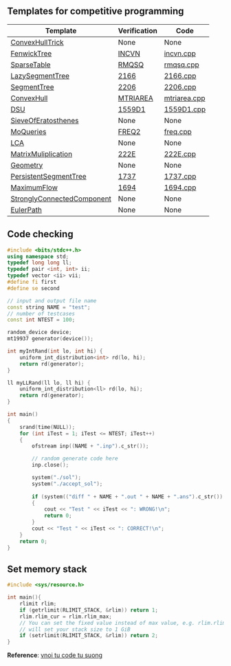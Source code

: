 ## Templates for competitive programming

| Template | Verification | Code |
| ----------- | ----------- |------------ |
| [ConvexHullTrick](ConvexHullTrick.h) | None | None |
| [FenwickTree](FenwickTree.h) | [INCVN](https://oj.vnoi.info/problem/incvn) | [incvn.cpp](../online_judge/voj/INCVN/sol.cpp) |
| [SparseTable](SparseTable.h) | [RMQSQ](https://www.spoj.com/problems/RMQSQ/) | [rmqsq.cpp](../online_judge/spoj/RMQSQ/sol.cpp) |
| [LazySegmentTree](LazySegmentTree.h) | [2166](https://cses.fi/problemset/task/2166/) | [2166.cpp](../online_judge/cses/2166/sol.cpp) |
| [SegmentTree](SegmentTree.h) | [2206](https://cses.fi/problemset/task/2206) | [2206.cpp](../online_judge/cses/2206/sol.cpp) |
| [ConvexHull](ConvexHull.h) | [MTRIAREA](https://oj.vnoi.info/problem/mtriarea) | [mtriarea.cpp](../online_judge/voj/MTRIAREA/sol.cpp) |
| [DSU](DSU.h) | [1559D1](https://codeforces.com/contest/1559/problem/D1) | [1559D1.cpp](../online_judge/codeforces/1559D1/sol.cpp) |
| [SieveOfEratosthenes](SieveOfEratosthenes.h) | None | None |
| [MoQueries](MoQueries.h) | [FREQ2](https://www.spoj.com/problems/FREQ2/) | [freq.cpp](../online_judge/spoj/FREQ2/sol.cpp) |
| [LCA](LCA.h)  | None  | None |
| [MatrixMuliplication](MatrixMulti.h) | [222E](https://codeforces.com/problemset/problem/222/E) | [222E.cpp](../online_judge/codeforces/222E/sol.cpp) |
| [Geometry](Geometry.h) | None | None |
| [PersistentSegmentTree](PersistentSegmentTree.h) | [1737](https://cses.fi/problemset/task/1737/) | [1737.cpp](../online_judge/cses/1737/sol.cpp)
| [MaximumFlow](MaxFlow.h) | [1694](https://cses.fi/problemset/task/1694/) | [1694.cpp](../online_judege/cses/1694/sol.cpp) |
| [StronglyConnectedComponent](SCC.h) | None | None |
| [EulerPath](EulerPath.h) | None | None |


## Code checking
```c++
#include <bits/stdc++.h>
using namespace std;
typedef long long ll;
typedef pair <int, int> ii;
typedef vector <ii> vii;
#define fi first
#define se second

// input and output file name
const string NAME = "test";
// number of testcases
const int NTEST = 100;

random_device device;
mt19937 generator(device());

int myIntRand(int lo, int hi) {
    uniform_int_distribution<int> rd(lo, hi);
    return rd(generator);
}

ll myLLRand(ll lo, ll hi) {
    uniform_int_distribution<ll> rd(lo, hi);
    return rd(generator);
}

int main()
{
    srand(time(NULL));
    for (int iTest = 1; iTest <= NTEST; iTest++)
    {
        ofstream inp((NAME + ".inp").c_str());

        // random generate code here
        inp.close();

        system("./sol");
        system("./accept_sol");
        
        if (system(("diff " + NAME + ".out " + NAME + ".ans").c_str()) != 0)
        {
            cout << "Test " << iTest << ": WRONG!\n";
            return 0;
        }
        cout << "Test " << iTest << ": CORRECT!\n";
    }
    return 0;
}
```

## Set memory stack
```c++
#include <sys/resource.h>

int main(){
    rlimit rlim;
    if (getrlimit(RLIMIT_STACK, &rlim)) return 1;
    rlim.rlim_cur = rlim.rlim_max;
    // You can set the fixed value instead of max value, e.g. rlim.rlim_cur = 1024 * 1024 * 1024
    // will set your stack size to 1 GiB
    if (setrlimit(RLIMIT_STACK, &rlim)) return 2;
}
```

**Reference**: [vnoi tu code tu suong](https://vnoi.info/wiki/algo/skill/viet-trinh-cham.md)